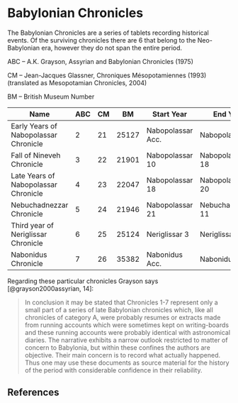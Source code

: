 # Babylonian Chronicles

The Babylonian Chronicles are a series of tablets recording historical events. Of the surviving chronicles
there are 6 that belong to the Neo-Babylonian era, however they do not span the entire period.

ABC – A.K. Grayson, Assyrian and Babylonian Chronicles (1975)

CM – Jean-Jacques Glassner, Chroniques Mésopotamiennes (1993) (translated as Mesopotamian Chronicles, 2004)

BM – British Museum Number 

| Name                                  | ABC | CM  | BM    | Start Year        | End Year          |
|---------------------------------------|-----|-----|-------|-------------------|-------------------|
| Early Years of Nabopolassar Chronicle | 2   | 21  | 25127 | Nabopolassar Acc. | Nabopolassar 3    |
| Fall of Nineveh Chronicle             | 3   | 22  | 21901 | Nabopolassar 10   | Nabopolassar 18   |
| Late Years of Nabopolassar Chronicle  | 4   | 23  | 22047 | Nabopolassar 18   | Nabopolassar 20   |
| Nebuchadnezzar Chronicle              | 5   | 24  | 21946 | Nabopolassar 21   | Nebuchadnezzar 11 |
| Third year of Neriglissar Chronicle   | 6   | 25  | 25124 | Neriglissar 3     | Neriglissar 3     |
| Nabonidus Chronicle                   | 7   | 26  | 35382 | Nabonidus Acc.    | Nabonidus 17?     |

Regarding these particular chronicles Grayson says [@grayson2000assyrian, 14]:

> In conclusion it may be stated that Chronicles 1-7 represent only a small part of a series of
  late Babylonian chronicles which, like all chronicles of category A, were probably resumes or
  extracts made from running accounts which were sometimes kept on writing-boards and these
  running accounts were probably identical with astronomical diaries. The narrative exhibits a
  narrow outlook restricted to matter of concern to Babylonia, but within these confines the
  authors are objective. Their main concern is to record what actually happened. Thus one
  may use these documents as source material for the history of the period with considerable
  confidence in their reliability.

## References
